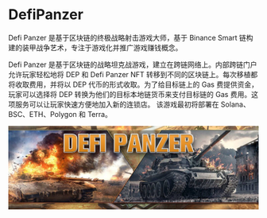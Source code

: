 # DefiPanzer

Defi Panzer 是基于区块链的终极战略射击游戏大师，基于 Binance Smart 链构建的装甲战争艺术，专注于游戏化并推广游戏赚钱概念。

Defi Panzer 是基于区块链的战略坦克战游戏，建立在跨链网络上。内部跨链门户允许玩家轻松地将 DEP 和 Defi Panzer NFT 转移到不同的区块链上。每次移植都将收取费用，并将以 DEP 代币的形式收取。为了给目标链上的 Gas 费提供资金，玩家可以选择将 DEP 转换为他们的目标本地链货币来支付目标链的 Gas 费用。这项服务可以让玩家快速方便地加入新的连锁店。
该游戏最初将部署在 Solana、BSC、ETH、Polygon 和 Terra。

![1500x500](1500x500.jpg)

